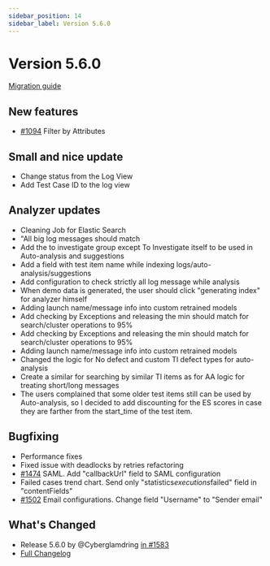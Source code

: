 ```yaml
---
sidebar_position: 14
sidebar_label: Version 5.6.0
---
```


# Version 5.6.0

[Migration guide](https://github.com/reportportal/reportportal/wiki/Migration-to-ReportPortal-v.5.6)

## New features
- [#1094](https://github.com/reportportal/reportportal/issues/1094) Filter by Attributes

## Small and nice update
- Change status from the Log View
- Add Test Case ID to the log view

## Analyzer updates
- Cleaning Job for Elastic Search
- "All big log messages should match
- Add the to investigate group except To Investigate itself to be used in Auto-analysis and suggestions
- Add a field with test item name while indexing logs/auto-analysis/suggestions
- Add configuration to check strictly all log message while analysis
- When demo data is generated, the user should click "generating index" for analyzer himself
- Adding launch name/message info into custom retrained models
- Add checking by Exceptions and releasing the min should match for search/cluster operations to 95%
- Add checking by Exceptions and releasing the min should match for search/cluster operations to 95%
- Adding launch name/message info into custom retrained models
- Changed the logic for No defect and custom TI defect types for auto-analysis
- Create a similar for searching by similar TI items as for AA logic for treating short/long messages
- The users complained that some older test items still can be used by Auto-analysis, so I decided to add discounting for the ES scores in case they are farther from the start_time of the test item.

## Bugfixing
- Performance fixes
- Fixed issue with deadlocks by retries refactoring
- [#1474](https://github.com/reportportal/reportportal/issues/1474)  SAML. Add "callbackUrl" field to SAML configuration
- Failed cases trend chart. Send only "statistics$executions$failed" field in "contentFields"
- [#1502](https://github.com/reportportal/reportportal/issues/1502) Email configurations. Change field "Username" to "Sender email"

## What's Changed
* Release 5.6.0 by @Cyberglamdring [in #1583](https://github.com/reportportal/reportportal/pull/1583)
* [Full Changelog](https://github.com/reportportal/reportportal/compare/5.5.0...5.6.0)
